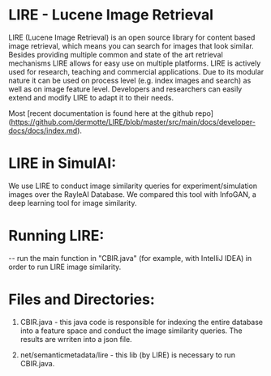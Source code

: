 # LIRE - Lucene Image Retrieval
LIRE (Lucene Image Retrieval) is an open source library for content based image retrieval, which means you can search for images that look similar. Besides providing multiple common and state of the art retrieval mechanisms LIRE allows for easy use on multiple platforms. LIRE is actively used for research, teaching and commercial applications. Due to its modular nature it can be used on process level (e.g. index images and search) as well as on image feature level. Developers and researchers can easily extend and modify LIRE to adapt it to their needs.

Most [recent documentation is found here at the github repo] (https://github.com/dermotte/LIRE/blob/master/src/main/docs/developer-docs/docs/index.md).

# LIRE in SimulAI:
We use LIRE to conduct image similarity queries for experiment/simulation images over the RayleAI Database.
We compared this tool with InfoGAN, a deep learning tool for image similarity. 

# Running LIRE:

-- run the main function in "CBIR.java" (for example, with IntelliJ IDEA) in order to run LIRE image similarity.

# Files and Directories: 

1) CBIR.java - this java code is responsible for indexing the entire database into a feature space and conduct the image similarity queries. The results are wrriten into a json file.

2) net/semanticmetadata/lire - this lib (by LIRE) is necessary to run CBIR.java. 
